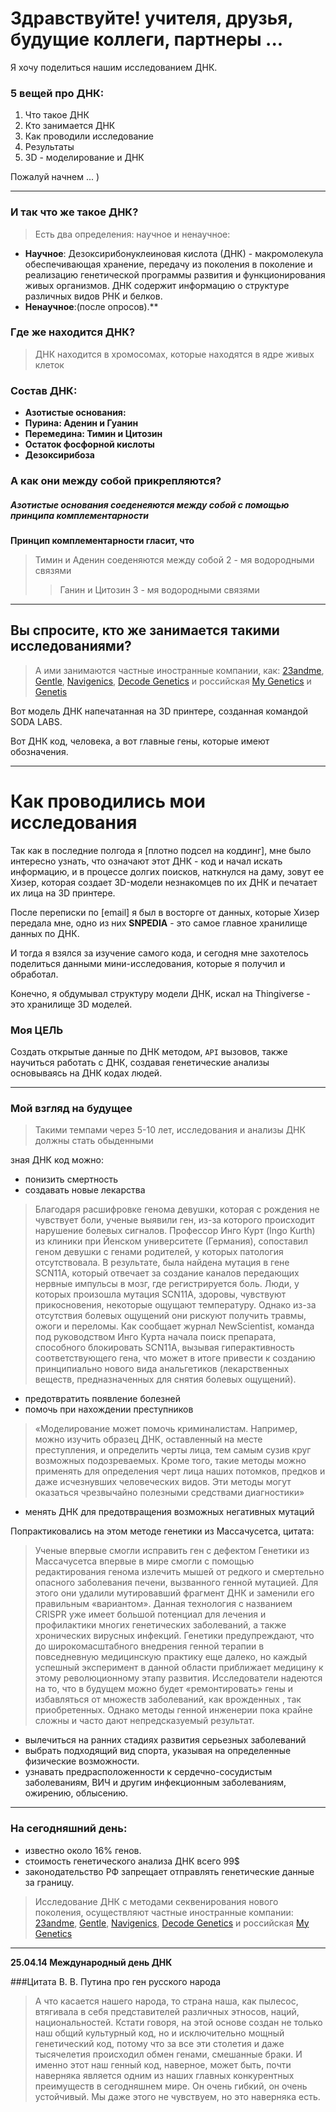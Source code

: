 # Здравствуйте! учителя, друзья, будущие коллеги, партнеры ...

Я хочу поделиться нашим исследованием ДНК.

### 5 вещей про ДНК:
 1. Что такое ДНК
 2. Кто занимается ДНК
 3. Как проводили исследование 
 4. Результаты
 5. 3D - моделирование и ДНК



Пожалуй начнем ... )

***

### И так что же такое ДНК? 
> Есть два определения: научное и ненаучное:
- **Научное**: Дезоксирибонуклеиновая кислота (ДНК) - макромолекула обеспечивающая хранение, передачу из поколения в поколение и реализацию генетической программы развития и функционирования живых организмов. ДНК содержит информацию о структуре различных видов РНК и белков.
- **Ненаучное**:(после опросов).**

### Где же находится ДНК?
> ДНК находится в хромосомах, которые находятся в ядре живых клеток

### Состав ДНК:

- **Азотистые основания:** 
- **Пурина: Аденин и Гуанин** 
- **Перемедина: Тимин и Цитозин**
- **Остаток фосфорной кислоты**
- **Дезоксирибоза**

### А как они между собой прикрепляются?


##### Азотистые основания соеденеяются между собой с помощью принципа комплементарности

**Принцип комплементарности гласит, что**  
> Тимин и Аденин соеденяются между собой 2 - мя водородными связями
>> Ганин и Цитозин 3 - мя водородными связями

***

## Вы спросите, кто же занимается такими исследованиями?

>А ими занимаются частные иностранные компании, как: [23andme](https://23andme.com), [Gentle](https://www.gentlelabs.com/), [Navigenics](http://www.navigenics.com/), [Decode Genetics](http://www.decode.com/) и российская [My Genetics](http://mygenetics.ru/) и [Genetis](http://gentis.ru/) 


Вот модель ДНК напечатанная на 3D принтере, созданная командой SODA LABS.

Вот ДНК код, человека, а вот главные гены, которые имеют обозначения.

***

# Как проводились мои исследования

Так как в последние полгода я [плотно подсел на коддинг], мне было интересно узнать, что означают этот ДНК - код и начал искать информацию, и в процессе долгих поисков, наткнулся на даму, зовут ее Хизер, которая создает 3D-модели незнакомцев по их ДНК и печатает их лица на 3D принтере. 

После переписки по [email] я был в восторге от данных, которые Хизер передала мне, одно из них **SNPEDIA** -  это самое главное хранилище данных по ДНК.

И тогда я взялся за изучение самого кода, и сегодня мне захотелось поделиться данными мини-исследования, которые я получил и обработал. 

Конечно, я обдумывал структуру модели ДНК, искал на Thingiverse - это хранилище 3D моделей.



### Моя ЦЕЛЬ 

Создать открытые данные по ДНК методом, `API` вызовов, также научиться работать с ДНК, создавая генетические анализы основываясь на ДНК кодах людей.

***

### Мой взгляд на будущее
> Такими темпами через 5-10 лет, исследования и анализы ДНК должны стать обыденными

зная ДНК код можно: 
- понизить смертность
- создавать новые лекарства

> Благодаря расшифровке генома девушки, которая с рождения не чувствует боли, ученые выявили ген, из-за которого происходит нарушение болевых сигналов.
Профессор Инго Курт (Ingo Kurth) из клиники при Йенском университете (Германия), сопоставил геном девушки с генами родителей, у которых патология отсутствовала. В результате, была найдена мутация в гене SCN11A, который отвечает за создание каналов передающих нервные импульсы в мозг, где регистрируется боль.
Люди, у которых произошла мутация SCN11A, здоровы, чувствуют прикосновения, некоторые ощущают температуру. Однако из-за отсутствия болевых ощущений они рискуют получить травмы, ожоги и переломы.
Как сообщает журнал NewScientist, команда под руководством Инго Курта начала поиск препарата, способного блокировать SCN11A, вызывая гиперактивность соответствующего гена, что может в итоге привести к созданию принципиально нового вида анальгетиков (лекарственных веществ, предназначенных для снятия болевых ощущений).

- предотвратить появление болезней
- помочь при нахождении преступников

> «Моделирование может помочь криминалистам. Например, можно изучить образец ДНК, оставленный на месте преступления, и определить черты лица, тем самым сузив круг возможных подозреваемых. Кроме того, такие методы можно применять для определения черт лица наших потомков, предков и даже исчезнувших человеческих видов. Эти методы могут оказаться чрезвычайно полезными средствами диагностики»

- менять ДНК для предотвращения возможных негативных мутаций

Попрактиковались на этом методе генетики из Массачусетса, цитата:

> Ученые впервые смогли исправить ген с дефектом
Генетики из Массачусетса впервые в мире смогли с помощью редактирования генома излечить мышей от редкого и смертельно опасного заболевания печени, вызванного генной мутацией. Для этого они удалили мутировавший фрагмент ДНК и заменили его правильным «вариантом».
Данная технология с названием CRISPR уже имеет большой потенциал для лечения и профилактики многих генетических заболеваний, а также хронических вирусных инфекций. Генетики предупреждают, что до широкомасштабного внедрения генной терапии в повседневную медицинскую практику еще далеко, но каждый успешный эксперимент в данной области приближает медицину к этому революционному этапу развития.
Исследователи надеются на то, что в будущем можно будет «ремонтировать» гены и избавляться от множеств заболеваний, как врожденных , так приобретенных. Однако методы генной инженерии пока крайне сложны и часто дают непредсказуемый 
результат.

- вылечиться на ранних стадиях развития серьезных заболеваний
- выбрать подходящий вид спорта, указывая на определенные физические возможности. 
- узнавать предрасположенности к сердечно-сосудистым заболеваниям, ВИЧ и другим инфекционным заболеваниям, ожирению, облысению.

***

### На сегодняшний день: 
- известно около 16% генов. 
- стоимость генетического анализа ДНК всего 99$
- законодательство РФ запрещает отправлять генетические данные за границу. 

> Исследование ДНК с методами секвенирования нового поколения, осуществляют частные иностранные компании: [23andme](https://23andme.com), [Gentle](https://www.gentlelabs.com/), [Navigenics](http://www.navigenics.com/), [Decode Genetics](http://www.decode.com/) и российская [My Genetics](http://mygenetics.ru/) 

***

**25.04.14 Международный день ДНК**


###Цитата В. В. Путина про ген русского народа
> А что касается нашего народа, то страна наша, как пылесос, втягивала в себя представителей различных этносов, наций, национальностей. Кстати говоря, на этой основе создан не только наш общий культурный код, но и исключительно мощный генетический код, потому что за все эти столетия и даже тысячелетия происходил обмен генами, смешанные браки. И именно этот наш генный код, наверное, может быть, почти наверняка является одним из наших главных конкурентных преимуществ в сегодняшнем мире. Он очень гибкий, он очень устойчивый. Мы даже этого не чувствуем, но это наверняка есть.
